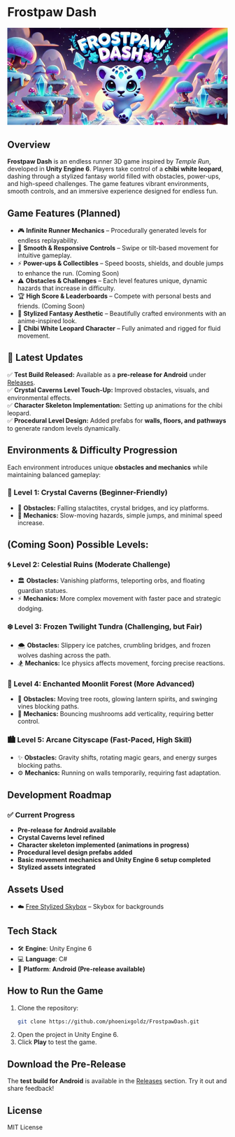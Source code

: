 # **Frostpaw Dash**  

![Frostpaw Dash](./tmp_ab59516b-cb1f-4690-8b83-b9867a2296f0.jpeg)  

## **Overview**  
**Frostpaw Dash** is an endless runner 3D game inspired by *Temple Run*, developed in **Unity Engine 6**. Players take control of a **chibi white leopard**, dashing through a stylized fantasy world filled with obstacles, power-ups, and high-speed challenges. The game features vibrant environments, smooth controls, and an immersive experience designed for endless fun.  

## **Game Features (Planned)**  
- 🎮 **Infinite Runner Mechanics** – Procedurally generated levels for endless replayability.  
- 🏃 **Smooth & Responsive Controls** – Swipe or tilt-based movement for intuitive gameplay.  
- ⚡ **Power-ups & Collectibles** – Speed boosts, shields, and double jumps to enhance the run.  (Coming Soon)
- ⚠️ **Obstacles & Challenges** – Each level features unique, dynamic hazards that increase in difficulty.  
- 🏆 **High Score & Leaderboards** – Compete with personal bests and friends.  (Coming Soon)
- 🎨 **Stylized Fantasy Aesthetic** – Beautifully crafted environments with an anime-inspired look.  
- 🐆 **Chibi White Leopard Character** – Fully animated and rigged for fluid movement.  

## **🚀 Latest Updates**  
✅ **Test Build Released:** Available as a **pre-release for Android** under [Releases](https://github.com/phoenixgoldz/FrostpawDash/releases).  
✅ **Crystal Caverns Level Touch-Up:** Improved obstacles, visuals, and environmental effects.  
✅ **Character Skeleton Implementation:** Setting up animations for the chibi leopard.  
✅ **Procedural Level Design:** Added prefabs for **walls, floors, and pathways** to generate random levels dynamically.  

## **Environments & Difficulty Progression**  
Each environment introduces unique **obstacles and mechanics** while maintaining balanced gameplay:  

### **🌟 Level 1: Crystal Caverns (Beginner-Friendly)**  
- 🌌 **Obstacles:** Falling stalactites, crystal bridges, and icy platforms.  
- 🔹 **Mechanics:** Slow-moving hazards, simple jumps, and minimal speed increase.

## **(Coming Soon) Possible Levels:**
### **🌀 Level 2: Celestial Ruins (Moderate Challenge)**  
- 🏛 **Obstacles:** Vanishing platforms, teleporting orbs, and floating guardian statues.  
- ⚡ **Mechanics:** More complex movement with faster pace and strategic dodging.  

### **❄️ Level 3: Frozen Twilight Tundra (Challenging, but Fair)**  
- 🌨 **Obstacles:** Slippery ice patches, crumbling bridges, and frozen wolves dashing across the path.  
- 🏂 **Mechanics:** Ice physics affects movement, forcing precise reactions.  

### **🌙 Level 4: Enchanted Moonlit Forest (More Advanced)**  
- 🌲 **Obstacles:** Moving tree roots, glowing lantern spirits, and swinging vines blocking paths.  
- 🍄 **Mechanics:** Bouncing mushrooms add verticality, requiring better control.  

### **🏙️ Level 5: Arcane Cityscape (Fast-Paced, High Skill)**  
- ✨ **Obstacles:** Gravity shifts, rotating magic gears, and energy surges blocking paths.  
- ⚙️ **Mechanics:** Running on walls temporarily, requiring fast adaptation.  

## **Development Roadmap**  
### ✅ **Current Progress**  
- **Pre-release for Android available**  
- **Crystal Caverns level refined**  
- **Character skeleton implemented (animations in progress)**  
- **Procedural level design prefabs added**  
- **Basic movement mechanics and Unity Engine 6 setup completed**  
- **Stylized assets integrated**  

## **Assets Used**  
- ☁️ [Free Stylized Skybox](https://assetstore.unity.com/packages/2d/textures-materials/sky/free-stylized-skybox-212257) – Skybox for backgrounds  

## **Tech Stack**  
- 🛠 **Engine**: Unity Engine 6  
- 💻 **Language**: C#  
- 📱 **Platform**: **Android (Pre-release available)**  

## **How to Run the Game**  
1. Clone the repository:  
   ```sh
   git clone https://github.com/phoenixgoldz/FrostpawDash.git
   ```
2. Open the project in Unity Engine 6.  
3. Click **Play** to test the game.  

## **Download the Pre-Release**  
The **test build for Android** is available in the [Releases](https://github.com/phoenixgoldz/FrostpawDash/releases) section. Try it out and share feedback!  

## **License**  
MIT License  
